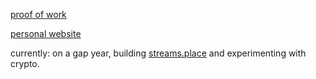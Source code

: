 [proof of work](https://soulninja.bio)

[personal website](https://soulninja.lol)

currently: on a gap year, building [streams.place](https://streams.place) and experimenting with crypto.

